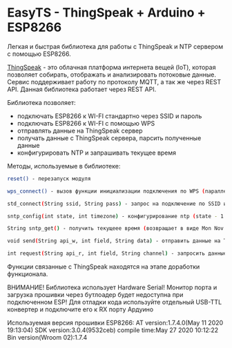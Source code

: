 # EasyTS - ThingSpeak + Arduino + ESP8266 

Легкая и быстрая библиотека для работы с ThingSpeak и NTP сервером с помощью ESP8266. 

 [ThingSpeak](https://thingspeak.com/) - это облачная платформа интернета вещей (IoT), которая позволяет собирать, отображать и анализировать потоковые данные. Сервис поддерживает работу по протоколу MQTT, а так же через REST API. Данная библиотека работает через REST API.

Библиотека позволяет:
- подключать ESP8266 к WI-FI стандартно через SSID и пароль
- подключать ESP8266 к WI-FI с помощью WPS
- отправлять данные на ThingSpeak сервер
- получать данные с ThingSpeak сервера, парсить полученные данные
- конфигурировать NTP и запрашивать текущее время

Методы, используемые в библиотеке:
```sh
reset() - перезапуск модуля
```
```sh
wps_connect() - вызов функции инициализации подключения по WPS (параллельно нажимается кнопка WPS на роутере)
```
```sh
std_connect(String ssid, String pass) - запрос на подключение по SSID и паролю (ssid это ssid. pass это пароль)
```
```sh
sntp_config(int state, int timezone) - конфигурирование ntp (state - 1 это активировать, 0 - выключить)
```
```sh
String sntp_get() - получить текущеее время (возвращает в виде Mon Nov 30 16:02:15 2020 )
```
```sh
void send(String api_w, int field, String data) - отправить данные на TS поле и канал (api_w это API WRITE, field - поле, data - строка с записываемым значением)
```
```sh
int request(String api_r, int field, String channel) - запросить данные с TS (возвращает одно число, и возвращает 9 в случае ошибки, будет расширена
```

Функции связанные с ThingSpeak находятся на этапе доработки функционала.

ВНИМАНИЕ! Библиотека использует Hardware Serial! Монитор порта и загрузка прошивки через бутлоадер будет недоступна при подключенном ESP!
Для отладки кода используйте отдельный USB-TTL конвертер и подключите его к RX порту Ардуино

Используемая версия прошивки ESP8266:
AT version:1.7.4.0(May 11 2020 19:13:04)
SDK version:3.0.4(9532ceb)
compile time:May 27 2020 10:12:22
Bin version(Wroom 02):1.7.4